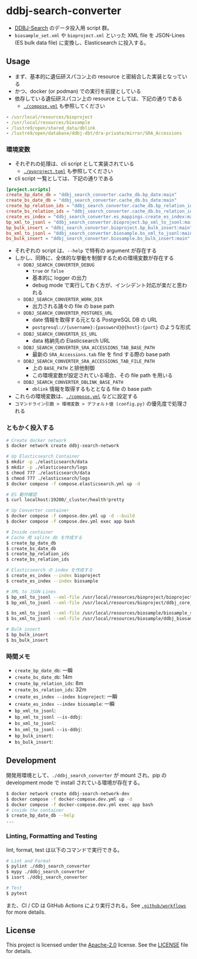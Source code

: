 # ddbj-search-converter

- [DDBJ-Search](https://ddbj.nig.ac.jp) のデータ投入用 script 群。
- `biosample_set.xml` や `bioproject.xml` といった XML file を JSON-Lines (ES bulk data file) に変換し、Elasticsearch に投入する。

## Usage

- まず、基本的に遺伝研スパコン上の resource と密結合した実装となっている
- かつ、docker (or podman) での実行を前提としている
- 依存している遺伝研スパコン上の resource としては、下記の通りである
  - [`./compose.yml`](./compose.yml) も参照してください

```yaml
- /usr/local/resources/bioproject
- /usr/local/resources/biosample
- /lustre9/open/shared_data/dblink
- /lustre9/open/database/ddbj-dbt/dra-private/mirror/SRA_Accessions
```

### 環境変数

- それぞれの処理は、cli script として実装されている
  - [`./pyproject.toml`](./pyproject.toml) も参照してください
- cli script 一覧としては、下記の通りである

```toml
[project.scripts]
create_bp_date_db = "ddbj_search_converter.cache_db.bp_date:main"
create_bs_date_db = "ddbj_search_converter.cache_db.bs_date:main"
create_bp_relation_ids = "ddbj_search_converter.cache_db.bp_relation_ids:main"
create_bs_relation_ids = "ddbj_search_converter.cache_db.bs_relation_ids:main"
create_es_index = "ddbj_search_converter.es_mappings.create_es_index:main"
bp_xml_to_jsonl = "ddbj_search_converter.bioproject.bp_xml_to_jsonl:main"
bp_bulk_insert = "ddbj_search_converter.bioproject.bp_bulk_insert:main"
bs_xml_to_jsonl = "ddbj_search_converter.biosample.bs_xml_to_jsonl:main"
bs_bulk_insert = "ddbj_search_converter.biosample.bs_bulk_insert:main"
```

- それぞれの script は、`--help` で特有の argument が存在する
- しかし、同時に、全体的な挙動を制御するための環境変数が存在する
  - `DDBJ_SEARCH_CONVERTER_DEBUG`
    - `true` or `false`
    - 基本的に logger の出力
    - debug mode で実行しておく方が、インシデント対応が楽だと思われる
  - `DDBJ_SEARCH_CONVERTER_WORK_DIR`
    - 出力される諸々の file の base path
  - `DDBJ_SEARCH_CONVERTER_POSTGRES_URL`
    - date 情報を取得する元となる PostgreSQL DB の URL
    - `postgresql://{username}:{password}@{host}:{port}` のような形式
  - `DDBJ_SEARCH_CONVERTER_ES_URL`
    - data 格納先の Elasticsearch URL
  - `DDBJ_SEARCH_CONVERTER_SRA_ACCESSIONS_TAB_BASE_PATH`
    - 最新の `SRA_Accessions.tab` file を find する際の base path
  - `DDBJ_SEARCH_CONVERTER_SRA_ACCESSIONS_TAB_FILE_PATH`
    - 上の `BASE_PATH` と排他制御
    - この環境変数が設定されている場合、その file path を用いる
  - `DDBJ_SEARCH_CONVERTER_DBLINK_BASE_PATH`
    - `dblink` 情報を取得するもととなる file の base path
- これらの環境変数は、[`./compose.yml`](./compose.yml) などに設定する
- `コマンドライン引数 > 環境変数 > デフォルト値 (config.py)` の優先度で処理される

### ともかく投入する

```bash
# Create docker network
$ docker network create ddbj-search-network

# Up Elasticsearch Container
$ mkdir -p ./elasticsearch/data
$ mkdir -p ./elasticsearch/logs
$ chmod 777 ./elasticsearch/data
$ chmod 777 ./elasticsearch/logs
$ docker compose -f compose.elasticsearch.yml up -d

# ES 動作確認
$ curl localhost:19200/_cluster/health?pretty

# Up Converter container
$ docker compose -f compose.dev.yml up -d --build
$ docker compose -f compose.dev.yml exec app bash

# Inside container
# Cache 用 sqlite db を作成する
$ create_bp_date_db
$ create_bs_date_db
$ create_bp_relation_ids
$ create_bs_relation_ids

# Elasticsearch の index を作成する
$ create_es_index --index bioproject
$ create_es_index --index biosample

# XML to JSON-Lines
$ bp_xml_to_jsonl --xml-file /usr/local/resources/bioproject/bioproject.xml --remove-tmp-dir
$ bp_xml_to_jsonl --xml-file /usr/local/resources/bioproject/ddbj_core_bioproject.xml --is-ddbj --remove-tmp-dir

$ bs_xml_to_jsonl --xml-file /usr/local/resources/biosample/biosample_set.xml.gz --remove-tmp-dir
$ bs_xml_to_jsonl --xml-file /usr/local/resources/biosample/ddbj_biosample_set.xml.gz --is-ddbj --remove-tmp-dir

# Bulk insert
$ bp_bulk_insert
$ bs_bulk_insert
```

### 時間メモ

- `create_bp_date_db`: 一瞬
- `create_bs_date_db`: 14m
- `create_bp_relation_ids`: 8m
- `create_bs_relation_ids`: 32m
- `create_es_index --index bioproject`: 一瞬
- `create_es_index --index biosample`: 一瞬
- `bp_xml_to_jsonl`:
- `bp_xml_to_jsonl --is-ddbj`:
- `bs_xml_to_jsonl`:
- `bs_xml_to_jsonl --is-ddbj`:
- `bp_bulk_insert`:
- `bs_bulk_insert`:

## Development

開発用環境として、`./ddbj_search_converter` が mount され、pip の development mode で install されている環境が存在する。

```bash
$ docker network create ddbj-search-network-dev
$ docker compose -f docker-compose.dev.yml up -d
$ docker compose -f docker-compose.dev.yml exec app bash
# inside the container
$ create_bp_date_db --help
...
```

### Linting, Formatting and Testing

lint, format, test は以下のコマンドで実行できる。

```bash
# Lint and Format
$ pylint ./ddbj_search_converter
$ mypy ./ddbj_search_converter
$ isort ./ddbj_search_converter

# Test
$ pytest
```

また、CI / CD は GitHub Actions により実行される。See [`.github/workflows`](./.github/workflows) for more details.

## License

This project is licensed under the [Apache-2.0](https://www.apache.org/licenses/LICENSE-2.0) license. See the [LICENSE](./LICENSE) file for details.
